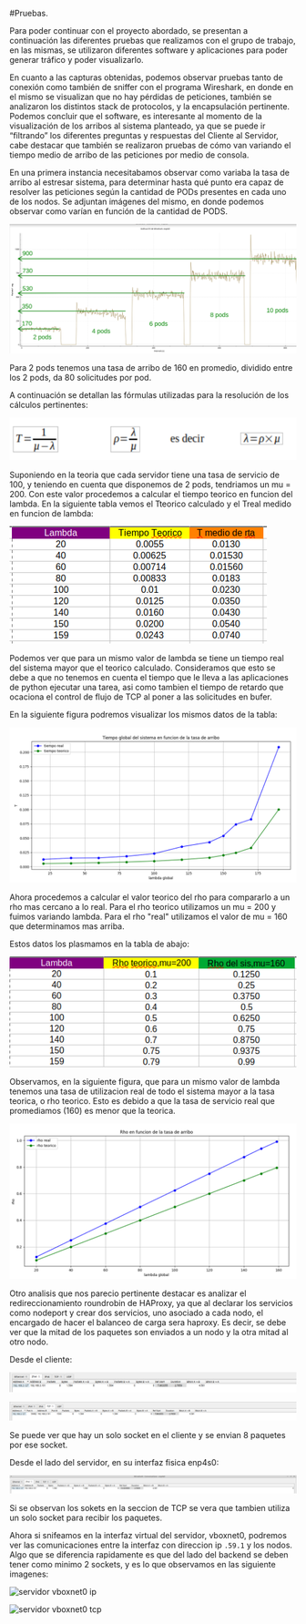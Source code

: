 #Pruebas.

Para poder continuar con el proyecto abordado, se presentan a continuación las diferentes pruebas que realizamos con el grupo de trabajo, en las mismas, se utilizaron diferentes software y aplicaciones para poder generar tráfico y poder visualizarlo. 

En cuanto a las capturas obtenidas, podemos observar pruebas tanto de conexión como también de sniffer con el programa Wireshark, en donde en el mismo se visualizan que no hay pérdidas de peticiones, también se analizaron los distintos stack de protocolos, y la encapsulación pertinente. Podemos concluir que el software, es interesante al momento de la visualización de los arribos al sistema planteado, ya que se puede ir “filtrando” los diferentes preguntas y respuestas del Cliente al Servidor, cabe destacar que también se realizaron pruebas de cómo van variando el tiempo medio de arribo de las peticiones por medio de consola.

En una primera instancia necesitabamos observar como variaba la tasa de arribo al estresar sistema, para determinar hasta qué punto era capaz de resolver las peticiones según la cantidad de PODs presentes en cada uno de los nodos. Se adjuntan imágenes del mismo, en donde podemos observar como varían en función de la cantidad de PODS.

![tasa de arribo](img/practica/arribo.png)

Para 2 pods tenemos una tasa de arribo de 160 en promedio, dividido entre los 2 pods, da 80 solicitudes por pod.

A continuación se detallan las fórmulas utilizadas para la resolución de los cálculos pertinentes:

![formulas](img/practica/formulas1.png)

Suponiendo en la teoria que cada servidor tiene una tasa de servicio de 100, y teniendo en cuenta que disponemos de 2 pods, tendriamos un mu = 200. Con este valor procedemos a calcular el tiempo teorico en funcion del lambda. En la siguiente tabla vemos el Tteorico calculado y el Treal medido en funcion de lambda:

![tabla tiempos](img/practica/tabla1.png)

Podemos ver que para un mismo valor de lambda se tiene un tiempo real del sistema mayor que el teorico calculado. Consideramos que esto se debe a que no tenemos en cuenta el tiempo que le lleva a las aplicaciones de python ejecutar una tarea, asi como tambien el tiempo de retardo que ocaciona el control de flujo de TCP al poner a las solicitudes en bufer.

En la siguiente figura podremos visualizar los mismos datos de la tabla:

![figura tiempos](img/practica/figura_tabla1.png)

Ahora procedemos a calcular el valor teorico del rho para compararlo a un rho mas cercano a lo real. Para el rho teorico utilizamos un mu = 200 y fuimos variando lambda. Para el rho "real" utilizamos el valor de mu = 160 que determinamos mas arriba.

Estos datos los plasmamos en la tabla de abajo:

![tabla rhos](img/practica/tabla2.png)

Observamos, en la siguiente figura, que para un mismo valor de lambda tenemos una tasa de utilizacion real de todo el sistema mayor a la tasa teorica, o rho teorico. Esto es debido a que la tasa de servicio real que promediamos (160) es menor que la teorica.  

![figura rhos](img/practica/figura_tabla2.png)

Otro analisis que nos parecio pertinente destacar es analizar el redireccionamiento roundrobin de HAProxy, ya que al declarar los servicios como nodeport y crear dos servicios, uno asociado a cada nodo, el encargado de hacer el balanceo de carga sera haproxy. Es decir, se debe ver que la mitad de los paquetes son enviados a un nodo y la otra mitad al otro nodo.

Desde el cliente:

![cliente ip](img/practica/cliente_ip.png)

![cliente tcp](img/practica/cliente_tcp.png)

Se puede ver que hay un solo socket en el cliente y se envian 8 paquetes por ese socket.

Desde el lado del servidor, en su interfaz fisica enp4s0:

![servidor enp4s0](img/practica/enp4s0_ip.png)

Si se observan los sokets en la seccion de TCP se vera que tambien utiliza un solo socket para recibir los paquetes.

Ahora si snifeamos en la interfaz virtual del servidor, vboxnet0, podremos ver las comunicaciones entre la interfaz con direccion ip `.59.1` y los nodos. Algo que se diferencia rapidamente es que del lado del backend se deben tener como minimo 2 sockets, y es lo que observamos en las siguiente imagenes:

![servidor vboxnet0 ip](img/practica/vboxnet0_ip.png)

![servidor vboxnet0 tcp](img/practica/vboxnet0_tcp.png)















 




 
 
